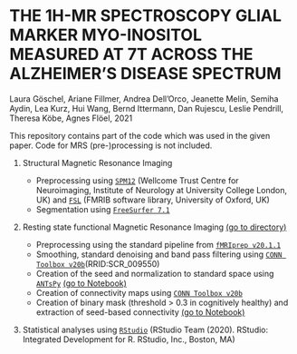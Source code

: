 # THE 1H-MR SPECTROSCOPY GLIAL MARKER MYO-INOSITOL MEASURED AT 7T ACROSS THE ALZHEIMER’S DISEASE SPECTRUM
Laura Göschel, Ariane Fillmer, Andrea Dell’Orco, Jeanette Melin, Semiha Aydin, Lea Kurz, Hui Wang, Bernd Ittermann, Dan Rujescu, Leslie Pendrill, Theresa Köbe, Agnes Flöel, 2021

This repository contains part of the code which was used in the given paper. Code for MRS (pre-)processing is not included. 

1. Structural Magnetic Resonance Imaging
    + Preprocessing using [`SPM12`](https://www.fil.ion.ucl.ac.uk/spm/) (Wellcome Trust Centre for Neuroimaging, Institute of Neurology at University College London, UK) and [`FSL`](https://www.fmrib.ox.ac.uk/fsl) (FMRIB software library, University of Oxford, UK)
    + Segmentation using [`FreeSurfer 7.1`](https://surfer.nmr.mgh.harvard.edu/)

2. Resting state functional Magnetic Resonance Imaging [(go to directory)](https://github.com/NeuroMET/Code_for_Paper_Myo-inositol_Goschel2021/tree/main/notebooks)
    + Preprocessing using the standard pipeline from [`fMRIprep v20.1.1`](http://fmriprep.readthedocs.io) 
    + Smoothing, standard denoising and band pass filtering using [`CONN Toolbox v20b`](www.nitrc.org/projects/conn)(RRID:SCR_009550)
    + Creation of the seed and normalization to standard space using [`ANTsPy`](https://antspy.readthedocs.io/en/latest/) [(go to Notebook)](https://github.com/NeuroMET/Code_for_Paper_Myo-inositol_Goschel2021/blob/main/notebooks/Seed_from_MRSvoxels)
    + Creation of connectivity maps using [`CONN Toolbox v20b`](www.nitrc.org/projects/conn)
    + Creation of binary mask (threshold > 0.3 in cognitively healthy) and extraction of seed-based connectivity [(go to Notebook)](https://github.com/NeuroMET/Code_for_Paper_Myo-inositol_Goschel2021/blob/main/notebooks/Seed-based_connectivities.ipynb)

3. Statistical analyses using [`RStudio`](http://www.rstudio.com/) (RStudio Team (2020). RStudio: Integrated Development for R. RStudio, Inc., Boston, MA)
